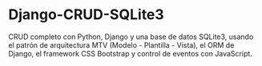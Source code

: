 # Django-CRUD-SQLite3

CRUD completo con Python, Django y una base de datos SQLite3, usando el patrón de arquitectura MTV (Modelo - Plantilla - Vista), el ORM de Django, el framework CSS Bootstrap y control de eventos con JavaScript.

